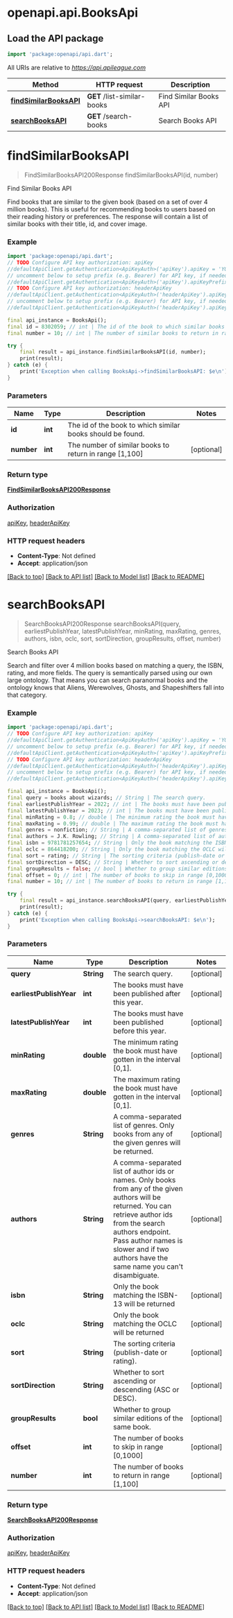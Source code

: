 # openapi.api.BooksApi

## Load the API package
```dart
import 'package:openapi/api.dart';
```

All URIs are relative to *https://api.apileague.com*

Method | HTTP request | Description
------------- | ------------- | -------------
[**findSimilarBooksAPI**](BooksApi.md#findsimilarbooksapi) | **GET** /list-similar-books | Find Similar Books API
[**searchBooksAPI**](BooksApi.md#searchbooksapi) | **GET** /search-books | Search Books API


# **findSimilarBooksAPI**
> FindSimilarBooksAPI200Response findSimilarBooksAPI(id, number)

Find Similar Books API

Find books that are similar to the given book (based on a set of over 4 million books). This is useful for recommending books to users based on their reading history or preferences. The response will contain a list of similar books with their title, id, and cover image.

### Example
```dart
import 'package:openapi/api.dart';
// TODO Configure API key authorization: apiKey
//defaultApiClient.getAuthentication<ApiKeyAuth>('apiKey').apiKey = 'YOUR_API_KEY';
// uncomment below to setup prefix (e.g. Bearer) for API key, if needed
//defaultApiClient.getAuthentication<ApiKeyAuth>('apiKey').apiKeyPrefix = 'Bearer';
// TODO Configure API key authorization: headerApiKey
//defaultApiClient.getAuthentication<ApiKeyAuth>('headerApiKey').apiKey = 'YOUR_API_KEY';
// uncomment below to setup prefix (e.g. Bearer) for API key, if needed
//defaultApiClient.getAuthentication<ApiKeyAuth>('headerApiKey').apiKeyPrefix = 'Bearer';

final api_instance = BooksApi();
final id = 8302059; // int | The id of the book to which similar books should be found.
final number = 10; // int | The number of similar books to return in range [1,100]

try {
    final result = api_instance.findSimilarBooksAPI(id, number);
    print(result);
} catch (e) {
    print('Exception when calling BooksApi->findSimilarBooksAPI: $e\n');
}
```

### Parameters

Name | Type | Description  | Notes
------------- | ------------- | ------------- | -------------
 **id** | **int**| The id of the book to which similar books should be found. | 
 **number** | **int**| The number of similar books to return in range [1,100] | [optional] 

### Return type

[**FindSimilarBooksAPI200Response**](FindSimilarBooksAPI200Response.md)

### Authorization

[apiKey](../README.md#apiKey), [headerApiKey](../README.md#headerApiKey)

### HTTP request headers

 - **Content-Type**: Not defined
 - **Accept**: application/json

[[Back to top]](#) [[Back to API list]](../README.md#documentation-for-api-endpoints) [[Back to Model list]](../README.md#documentation-for-models) [[Back to README]](../README.md)

# **searchBooksAPI**
> SearchBooksAPI200Response searchBooksAPI(query, earliestPublishYear, latestPublishYear, minRating, maxRating, genres, authors, isbn, oclc, sort, sortDirection, groupResults, offset, number)

Search Books API

Search and filter over 4 million books based on matching a query, the ISBN, rating, and more fields. The query is semantically parsed using our own large ontology. That means you can search paranormal books and the ontology knows that Aliens, Werewolves, Ghosts, and Shapeshifters fall into that category.

### Example
```dart
import 'package:openapi/api.dart';
// TODO Configure API key authorization: apiKey
//defaultApiClient.getAuthentication<ApiKeyAuth>('apiKey').apiKey = 'YOUR_API_KEY';
// uncomment below to setup prefix (e.g. Bearer) for API key, if needed
//defaultApiClient.getAuthentication<ApiKeyAuth>('apiKey').apiKeyPrefix = 'Bearer';
// TODO Configure API key authorization: headerApiKey
//defaultApiClient.getAuthentication<ApiKeyAuth>('headerApiKey').apiKey = 'YOUR_API_KEY';
// uncomment below to setup prefix (e.g. Bearer) for API key, if needed
//defaultApiClient.getAuthentication<ApiKeyAuth>('headerApiKey').apiKeyPrefix = 'Bearer';

final api_instance = BooksApi();
final query = books about wizards; // String | The search query.
final earliestPublishYear = 2022; // int | The books must have been published after this year.
final latestPublishYear = 2023; // int | The books must have been published before this year.
final minRating = 0.8; // double | The minimum rating the book must have gotten in the interval [0,1].
final maxRating = 0.99; // double | The maximum rating the book must have gotten in the interval [0,1].
final genres = nonfiction; // String | A comma-separated list of genres. Only books from any of the given genres will be returned.
final authors = J.K. Rowling; // String | A comma-separated list of author ids or names. Only books from any of the given authors will be returned. You can retrieve author ids from the search authors endpoint. Pass author names is slower and if two authors have the same name you can't disambiguate.
final isbn = 9781781257654; // String | Only the book matching the ISBN-13 will be returned
final oclc = 864418200; // String | Only the book matching the OCLC will be returned
final sort = rating; // String | The sorting criteria (publish-date or rating).
final sortDirection = DESC; // String | Whether to sort ascending or descending (ASC or DESC).
final groupResults = false; // bool | Whether to group similar editions of the same book.
final offset = 0; // int | The number of books to skip in range [0,1000]
final number = 10; // int | The number of books to return in range [1,100]

try {
    final result = api_instance.searchBooksAPI(query, earliestPublishYear, latestPublishYear, minRating, maxRating, genres, authors, isbn, oclc, sort, sortDirection, groupResults, offset, number);
    print(result);
} catch (e) {
    print('Exception when calling BooksApi->searchBooksAPI: $e\n');
}
```

### Parameters

Name | Type | Description  | Notes
------------- | ------------- | ------------- | -------------
 **query** | **String**| The search query. | [optional] 
 **earliestPublishYear** | **int**| The books must have been published after this year. | [optional] 
 **latestPublishYear** | **int**| The books must have been published before this year. | [optional] 
 **minRating** | **double**| The minimum rating the book must have gotten in the interval [0,1]. | [optional] 
 **maxRating** | **double**| The maximum rating the book must have gotten in the interval [0,1]. | [optional] 
 **genres** | **String**| A comma-separated list of genres. Only books from any of the given genres will be returned. | [optional] 
 **authors** | **String**| A comma-separated list of author ids or names. Only books from any of the given authors will be returned. You can retrieve author ids from the search authors endpoint. Pass author names is slower and if two authors have the same name you can't disambiguate. | [optional] 
 **isbn** | **String**| Only the book matching the ISBN-13 will be returned | [optional] 
 **oclc** | **String**| Only the book matching the OCLC will be returned | [optional] 
 **sort** | **String**| The sorting criteria (publish-date or rating). | [optional] 
 **sortDirection** | **String**| Whether to sort ascending or descending (ASC or DESC). | [optional] 
 **groupResults** | **bool**| Whether to group similar editions of the same book. | [optional] 
 **offset** | **int**| The number of books to skip in range [0,1000] | [optional] 
 **number** | **int**| The number of books to return in range [1,100] | [optional] 

### Return type

[**SearchBooksAPI200Response**](SearchBooksAPI200Response.md)

### Authorization

[apiKey](../README.md#apiKey), [headerApiKey](../README.md#headerApiKey)

### HTTP request headers

 - **Content-Type**: Not defined
 - **Accept**: application/json

[[Back to top]](#) [[Back to API list]](../README.md#documentation-for-api-endpoints) [[Back to Model list]](../README.md#documentation-for-models) [[Back to README]](../README.md)

